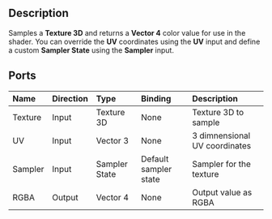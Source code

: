 ## Description

Samples a **Texture 3D** and returns a **Vector 4** color value for use in the shader. You can override the **UV** coordinates using the **UV** input and define a custom **Sampler State** using the **Sampler** input.

## Ports

| Name        | Direction           | Type  | Binding | Description |
|:------------ |:-------------|:-----|:---|:---|
| Texture |	Input |	Texture 3D  | None | Texture 3D to sample |
| UV      | Input |	Vector 3    | None	| 3 dimnensional UV coordinates |
| Sampler | Input |	Sampler State | Default sampler state | Sampler for the texture |
| RGBA	| Output	| Vector 4	| None	| Output value as RGBA |
